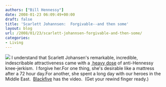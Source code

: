 ```yaml
---
authors: ["Bill Hennessy"]
date: 2008-01-23 06:09:49+00:00
draft: false
title: 'Scarlett Johannsen:  Forgivable--and then some'
layout: blog
url: /2008/01/23/scarlett-johannsen-forgivable-and-then-some/
categories:
- Living
---
```


![](https://michellemalkin.cachefly.net/michellemalkin.com/wp/wp-content/uploads/2008/01/1scarlett002.jpg)
I understand that Scarlett Johansen's remarkable, incredible, indescribable attractiveness came with a [ heavy dose](https://michellemalkin.com/2008/01/21/scarlett-johansson-visits-the-troops/) of anti-Hennessy knee-jerkism.  I forgive her.For one thing, she's desirable like a mattress after a 72 hour day.For another, she spent a long day with our heroes in the Middle East.  [Blackfive](https://www.blackfive.net/main/2008/01/blackfive-tv--1.html) has the video.  (Get your rewind finger ready.)  
